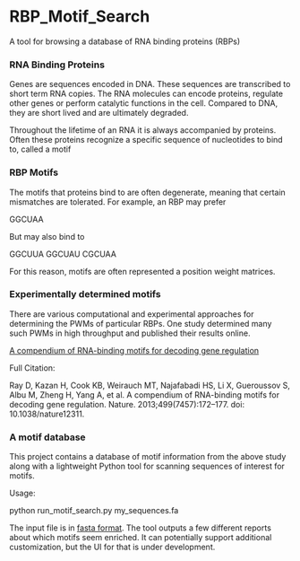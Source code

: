 # RBP_Motif_Search

A tool for browsing a database of RNA binding proteins (RBPs)

### RNA Binding Proteins

Genes are sequences encoded in DNA. These sequences are transcribed to short term RNA copies. The RNA molecules can encode proteins, regulate other genes or perform catalytic functions in the cell. Compared to DNA, they are short lived and are ultimately degraded.

Throughout the lifetime of an RNA it is always accompanied by proteins. Often these proteins recognize a specific sequence of nucleotides to bind to, called a motif

### RBP Motifs

The motifs that proteins bind to are often degenerate, meaning that certain mismatches are tolerated. For example, an RBP may prefer

GGCUAA

But may also bind to 

GGCUUA
GGCUAU
CGCUAA

For this reason, motifs are often represented a position weight matrices.

### Experimentally determined motifs

There are various computational and experimental approaches for determining the PWMs of particular RBPs. One study determined many such PWMs in high throughput and published their results online.

[A compendium of RNA-binding motifs for decoding gene regulation](https://www.ncbi.nlm.nih.gov/pubmed/23846655)

Full Citation:

Ray D, Kazan H, Cook KB, Weirauch MT, Najafabadi HS, Li X, Gueroussov S, Albu M, Zheng H, Yang A, et al. A compendium of RNA-binding motifs for decoding gene regulation. Nature. 2013;499(7457):172–177. doi: 10.1038/nature12311.


### A motif database

This project contains a database of motif information from the above study along with a lightweight Python tool for scanning sequences of interest for motifs.

Usage:

python run_motif_search.py my_sequences.fa

The input file is in [fasta format](run_motif_search.py). The tool outputs a few different reports about which motifs seem enriched. It can potentially support additional customization, but the UI for that is under development.










